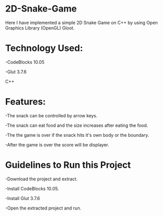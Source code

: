# 2D-Snake-Game
Here I have implemented a simple 2D Snake Game on C++ by using Open Graphics Library (OpenGL) Gloot.

# Technology Used:
-CodeBlocks 10.05

-Glut 3.7.6

C++

# Features:
-The snack can be controlled by arrow keys.

-The snack can eat food and the size increases after eating the food.

-The the game is over if the snack hits it's own body or the boundary.

-After the game is over the score will be displayer.


# Guidelines to Run this Project
-Download the project and extract.

-Install CodeBlocks 10.05.

-Install Glut 3.7.6

-Open the extracted project and run.
